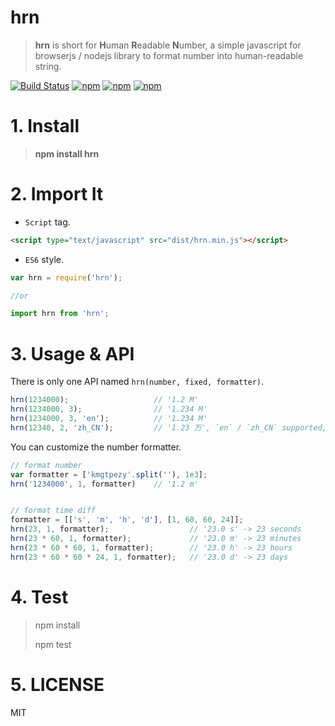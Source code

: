 # hrn

> **hrn** is short for **H**uman **R**eadable **N**umber, a simple javascript for browserjs / nodejs library to format number into human-readable string.


[![Build Status](https://travis-ci.org/hustcc/hrn.svg?branch=master)](https://travis-ci.org/hustcc/hrn) [![npm](https://img.shields.io/npm/v/hrn.svg?style=flat-square)](https://www.npmjs.com/package/hrn) [![npm](https://img.shields.io/npm/dt/hrn.svg?style=flat-square)](https://www.npmjs.com/package/hrn) [![npm](https://img.shields.io/npm/l/hrn.svg?style=flat-square)](https://www.npmjs.com/package/hrn)


# 1. Install

> **npm install hrn**


# 2. Import It

 - `Script` tag.

```html
<script type="text/javascript" src="dist/hrn.min.js"></script>
```

 - `ES6` style.

```js
var hrn = require('hrn');

//or

import hrn from 'hrn';
```


# 3. Usage & API

There is only one API named `hrn(number, fixed, formatter)`.

```js
hrn(1234000);                   // '1.2 M'
hrn(1234000, 3);                // '1.234 M'
hrn(1234000, 3, 'en');          // '1.234 M'
hrn(12340, 2, 'zh_CN');         // '1.23 万', `en` / `zh_CN` supported, `en` is default.

```

You can customize the number formatter.

```js
// format number
var formatter = ['kmgtpezy'.split(''), 1e3];
hrn('1234000', 1, formatter)    // '1.2 m'


// format time diff
formatter = [['s', 'm', 'h', 'd'], [1, 60, 60, 24]];
hrn(23, 1, formatter);					// '23.0 s' -> 23 seconds
hrn(23 * 60, 1, formatter);				// '23.0 m' -> 23 minutes
hrn(23 * 60 * 60, 1, formatter);		// '23.0 h' -> 23 hours
hrn(23 * 60 * 60 * 24, 1, formatter); 	// '23.0 d' -> 23 days
```

# 4. Test

> npm install
> 
> npm test


# 5. LICENSE

MIT